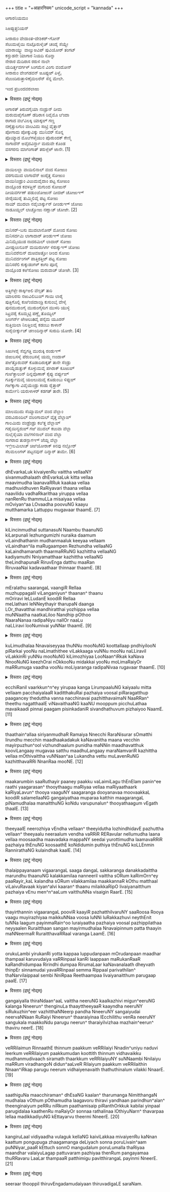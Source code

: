 +++
title = "+आहारनियमः"
unicode_script = "kannada"
+++


ಆಗಾರನಿಯಮಂ  

ಸಿಱಪ್ಪುತ್ತನಿಯನ್

ಸೀರಾರುಂ ವೇದಾಂತ-ದೇಶಿಕರ್-ಗೋನ್  
ಸೆೞುಮಱೈಯಿ ನುಟ್ಪೊರುಳೈಚ್ ಚಂದೈ ಸೆಯ್ದೇ  
ಯಾರಾಯ್ನ್ದು ವಾೞ್ವುಱವಿಪ್ ಪುವಿಯೋರ್ ತಂಗಟ್  
ಕನ್ಬುಡನೇ ಯಾಗಾರ ನಿಯದಿ ಸೊನ್ನಾ  
ನೇರಾರ ಮೆದಿರಾಸ ರರುಳಿ ನಾಲೇ  
ಯೆದಿರ್ತ್ತವರ್ಗಳ್ ಸಿಂಗಮೆನ ವಿಂಗು ವಂದೋನ್  
ಸೀರಾರುಂ ವೇಂಗಡವನ್ ಱೂಪ್ಪುಱ್ ಪಿಳ್ಳೈ  
ಸೆೞುಂದಿರುತ್ತಾಳಿಣೈಮಲರೆನ್ ಸೆನ್ನ ಮೇಲೇ.

ಇಂದ ಪ್ರಬಂದವರಲಾಱು

<details><summary>विस्तारः (द्रष्टुं नोद्यम्)</summary>

Thanian:
The vEdhaantha dEsikar,  the one with the grace of
Ethiraajaa stood like a lion and triumphed over many
debating adversaries;  researched the vEdhaas and
saasthraas, with the view to guide us in choosing foods
that ennoble us and avoid foods that debase us, has given
us this prabhandam called aagaara niyamam.  I shall
wear His flower like thiruvadi as an ornament on my
head.

</details>




ಆಗಾರತ್ ತಿರುವಗೈಯಾ ನಂಡ್ರುನ್ ದೀದು  
ಮರುಮಱೈಗೊಣ್ ಡೆದಿರಾಸ ರಿವೈಮೊ ೞಿಂದಾ  
ರಾಗಾದ ವೞಿವಿಲಕ್ಕಿ ಯಾಕ್ಕಙ್ ಗಣ್ಣ  
ನಣೈತ್ತುಲಗುಂ ವಾೞವಿದು ಸಾಟ್ರಿ ವೈತ್ತಾನ್  
ಪೋಗಾದು ಪೋಕ್ಕುವಿಕ್ಕು ಮುನಿವರ್ ಸೊನ್ನ  
ಪೊಯ್ಯಾದ ಮೊೞಿಗಳೈಯುಂ ಪೊರುಂದಕ್ ಕೇಣ್ಮಿ  
ನಾಗಾದೆನ್ ಱವೈದವಿರ್ನ್ದಾ ಮದುವೇ ಕೊಂಡ  
ವಸಗರನು ಮಾಗಂಗಾತ್ ತರುಳ್ಬೆಱ್ ಱಾನೇ.  [1]  

<details><summary>विस्तारः (द्रष्टुं नोद्यम्)</summary>

[1]
All chEthanaas must understand that there are two kinds
of foods, those that are ennobling (saathveega) and those
that are debasing (thaamasa).   These are described by
KaNNan in sri bagavath geethai, by Ethiraajaa in
srimadh geethaa bhaashyam, and by many rishees in
many saasthraas and smrithees.  By following these
principles, ajakaran attained mOksham.  Likewise, we
must understand and follow these rules.

</details>



ವಾಯಿಲಲ್ಲಾ ವಾಯಿಲಿನಾಲ್ ವಂದ ಸೋಱುಂ  
ವರಗುಮುದ ಲಾಗಾದೆನ್ ಱುರೈತ್ತ ಸೋಱುಂ  
ವಾಯಿನಿಂಡ್ರುಂ ವಿೞುಮವೈದಾಂ ಪಟ್ಟ ಸೋಱುಂ  
ವಾಯ್ಗೊಂಡ ಕವಳತ್ತಿನ್ ಮಗುಂದ ಸೋಱುನ್  
ದೀಯವರ್ಗಣ್ ಪಡುಂಜೋಱುನ್ ದೀದಱ್ ಚೋಱುಞ್  
ಜೀರೈಯುರೈ ತುಮ್ಮಿಲಿವೈ ಪಟ್ಟ ಸೋಱು  
ನಾಯ್ ಮುದಲಾ ನವೈಬಾರ್ಕ್ಕುನ್ ದೀಂಡುಞ್ ಜೋಱು  
ನಾಡೂಯ್ದಲ್ ಲಾಚ್ಚೋಱು ನಣ್ಣಾಚ್ ಚೋಱೇ.  [2]  

<details><summary>विस्तारः (द्रष्टुं नोद्यम्)</summary>

[2]  Forbidden foods:

-    Foods that are not brought into the house through the main door.
-    grains such as varagu, etc.
-    foods that mingle with stuff that have fallen from the mouth
-    remainder of what was put into the mouth
-    foods seen by immoral people
-    foods that are burnt
-    foods touched by clothes, or contaminated by saliva or sneeze.
-    foods seen or touched by dogs
-    foods cooked on days such as Ekaadhasi


</details>



ಮನಿಸರ್-ಬಸು ಮುದಲಾನೋರ್ ಮೋಂದ ಸೋಱು  
ಮನಿಸರ್ದಮಿ ಲಾಗಾದಾರ್ ತೀಂಡುಞ್ ಜೋಱು  
ಮಿನಿಮೈಯುಡ ನಾದರಮಿಲ್ ಲಾದಾರ್ ಸೋಱು  
ಮೀಪ್ಪುೞುನೂನ್ ಮಯಿರುಗಿರ್ಗ ಳಿರುಕ್ಕುಞ್ ಜೋಱು  
ಮುನಿವರೆನುನ್ ದುಱವಱತ್ತೋ ರೀಂದ ಸೋಱು  
ಮುನಿವರ್ದಂಗಳ್ ಪಾತ್ತಿರತ್ತಿಱ್ ಪಟ್ಟ ಸೋಱು  
ಮನಿಸರೆಲಿ ಕುಕ್ಕುಡಂಗಳ್ ಕಾಗಂ ಪೂನೈ  
ವಾಯ್ಗೊಂಡ ಕಱಿಸೋಱು ಮರುವಾಚ್ ಚೋಱೇ. [3]  

<details><summary>विस्तारः (द्रष्टुं नोद्यम्)</summary>

[3]  forbidden foods continued...

-    foods smelt by animals or people
-    foods touched by people with disease
-    foods that are not offered with kindness
-    foods contacted by fly, worm, thread, hair, and nail
-    foods offered by sanyaasi or touched by his vessel
-    foods touched by the mouth of people, rats, chicken, crow, and cat.

</details>


ಅತ್ತಿಗಳ್ಬೇ ರಾರ್ಕ್ಕಿಱಲಿ ವೆಣ್ಗತ್ ತಾರಿ  
ಯಾಲರಸು ನಱುವಿಲಿಬುಙ್ ಗಾಯಿ ಲಾರೈ  
ಪುತ್ತಿಗೊಲ್ಲಿ ಕುಱಿಂಜಿದಾಂಡ್ರಿ ಕುಸುಂಬೈ ವೇಳೈ  
ಪುನಮುರುಂಗೈ ಮುರುಂಗೈಸುಗ ಮುಳರಿ ಯುಳ್ಳಿ  
ಸಿಟ್ರವರೈ ಕೊಮ್ಮಟ್ಟಿ ಪಣ್ಣೈ ತೊಯ್ಯಿಲ್  
ಸೀಂಗರ್ನ್ ಱೇಱಲುaವೈ ಪನೈಮ ಯೂರನ್  
ಸುತ್ತಿಯಿಲಾ ನಿಲತ್ತಿಲವೈ ಕಡಂಬು ಕಾಳಾನ್  
ಸುರೈಬೀರ್ಕ್ಕುಚ್ ಚಣಂದಿನ್ನಾರ್ ಸುರುದಿ ಯೋರೇ.  [4]  


<details><summary>विस्तारः (द्रष्टुं नोद्यम्)</summary>

[4]
This paasruam lists the vegetables that are forbidden.  I
can't recognize many of them.  Of the ones I am able to
recognize, I don't know the English names.  The rest are
listed below.

- white eggplant, lotus stem, garlic, certain kinds of spinach, mushroom, certain kinds of drumstick

</details>



ಸಿಱುಗೀರೈ ಸೆವ್ವಗತ್ತಿ ಮುರುಕ್ಕಿ ರಂಡುಞ್  
ಜಿಱುಬಸಳೈ ಪೆರುಂಬಸಳೈ ಯಮ್ಮ ಣಂದಾಳ್  
ಪಱಿತ್ತೊರುವರ್ ಕೊಡಾದಿರುಕ್ಕತ್ ತಾನೇ ಸೆಂಡ್ರು  
ಪಾಯ್ದೆಡುತ್ತುಕ್ ಕೊಳ್ಳುಮವೈ ಪಗಿರಾಕ್ ಕೂಱುಙ್  
ಗುಱಿತ್ತಾಲುನ್ ದಿನ್ನವೊಣಾಕ್ ಕೈಪ್ಪು ವರ್ಪ್ಪುಙ್  
ಗೂರ್ಕ್ಕುಮವೈ ಯೞಲುಮವೈ ಕೊಡುಂಬು ಳಿಪ್ಪುಙ್  
ಗಱಿಕ್ಕಾಗಾ ವಿವೈಯೆಂಡ್ರು ಕಂಡು ರೈತ್ತಾರ್  
ಕಾರ್ಮೇನಿ ಯರುಳಾಳರ್ ಕಡಗತ್ ತಾರೇ. [5]  

<details><summary>विस्तारः (द्रष्टुं नोद्यम्)</summary>

[5]  More forbidden foods:
Vegetables taken from other's garden without
permission,  portion that is set aside for oneself prior to
the partaking of the rest of the group, foods that are
exceedingly bitter, salty, pepper hot, or sour.

</details>



ಮಾಲಮುದು ಸೆಯ್ಯಾಮಲ್ ವಂದ ವೆಲ್ಲಾಂ  
ವರುವಿರುಂದಿಲ್ ವೞಂಗಾಮಲ್ ವೈತ್ತ ವೆಲ್ಲಾಙ್  
ಗಾಲಮಿದು ವಂಡ್ರೆಂಡ್ರು ಕೞಿತ್ತ ವೆಲ್ಲಾಙ್  
ಗಡೈಯಿನ್ವರುಙ್ ಗಱಿ ಮುದಲ್ ಕೞುವಾ ವೆಲ್ಲಾ  
ನುಲೈಸೈಯಾ ವೞಿಗಳಿನಾಲ್ ವಂದ ವೆಲ್ಲಾ  
ನುಗರಾದ ತುಡನ್ಬಾಗಞ್ ಜೆಯ್ದ ವೆಲ್ಲಾ  
ಞ್ಜೀಲಮಿಲಾಚ್ ಚಿಱಿಯೋರಾಕ್ ಕಿನವು ನಲ್ಲೋರ್  
ಸೆಲಮಲಂಗಳ್ ಪಟ್ಟನವುನ್ ದಿನ್ನಾರ್ ತಾಮೇ. [6]  

<details><summary>विस्तारः (द्रष्टुं नोद्यम्)</summary>

[6]  More forbidden foods:
Foods that were not offered to our Lord, foods that were
not offered to the guests, foods that were cooked without
first cleaning them, foods earned in immoral ways,
cooked with other foods that are forbidden, cooked by
unclean children, and foods that are contaminated by
excrements.


</details>



dhEvarkaLuk kivaiyenRu vaittha vellaaNY  
sivanmudhalaath dhEvarkaLuk kitta vellaa  
maavimudha laanavaRRuk kaakaa vellaa  
madhuvidhuven RaRiyavari thaana vellaa  
naavilidu vadhaRkarithaa yiruppa vellaa  
nanRenRu thammuLLa misaiyaa vellaa  
mOviyan^aa LOvaadha poovuNG kaayu  
mutthamarka Lattuppu mugavaar thaamE.  [7]  


<details><summary>विस्तारः (द्रष्टुं नोद्यम्)</summary>

[7] forbidden foods continued...

-    foods intended for dEvathaas
-    foods offered to dEvathaas such as Sivan
-    foods that harm our praaNan and indhriyam
-    foods that are unrecognizable
-    foods that are intolerably hot
-    foods that are not palatable to the mind
-    vegetables and flowers that bloom in an untimely fashion
-    dirty salt.

</details>



kiLincinmudhal suttanasuN Naambu thaanuNG  
kiLarpunali lezhungumizhi nuraika daamum  
viLaindhathanin mudhanmaaluk keeyaa vellaam  
viLaindhan^ila maRugaampen Rezhundha vellaaNG  
kaLaindhamanath thaarmaRRuNG kazhittha vellaaNG  
kadiyamuthi Nniyamatthaar kazhittha vellaaNG  
theLindhapunaR RiruvEnga datthu maaRan  
RiruvaaNai kadavaathaar thinnaar thaamE.  [8]  

<details><summary>विस्तारः (द्रष्टुं नोद्यम्)</summary>

[8] forbidden foods continued...

-    Calcium (suNNaambu) extracted from sea shells
-    bubbles and froth from water
-    foods that are not offered to our Lord
-    harvested from the stems that were previously harvested
-    foods avoided by learned persons with pure heart


</details>



mEralathu saarangaL vaangiR Rellaa  
muzhuppagalil viLanganiyun^ thaanan^ thaanu  
mOriravi leLLudanE koodiR Rellaa  
meLlathani leNNeythayir tharupaN daanga  
LOr_thavatthai mandhiratthai yozhippa vellaa  
muNNaatha naatkaLiloo Nandhip pOthoo  
NaaraNanaa radipaNiyu nallOr naaLu  
naLLiravi looNumivai yuNNar thaamE.  [9]  

<details><summary>विस्तारः (द्रष्टुं नोद्यम्)</summary>

[9] forbidden foods continued...

-    Foods from which the essence is taken out, except buttermilk
-    viLaam fruit and popped rice during the day
-    foods prepared with curd and sesame seed oil, during night time
-    foods that are said to give magical powers
-    no foods on Ekaadasi days, and at dusk or midnight.

</details>



kuLimudhalaa Nnavaiseyyaa thuNNu mooNuNG
koottallaap pndhiyilooN piRarkai yooNu
naLimathithee viLakkaaga vuNNu mooNu
naLLiravil viLakkinRi yuNNu mooNuNG
kiLimozhiyaa LooNaan^iRkak kaNava NnooNuNG
keezhOrai nOkkooNu midakkai yooNu
moLimaRaiyOr maRRumuga vaadha vooNu
moLiyaranga radipaNivaa rugavaar thaamE.  [10]

<details><summary>विस्तारः (द्रष्टुं नोद्यम्)</summary>

[10]  Do not eat,

-    before your shower and sandhya japam
-    alone, eat with a group of bhakthaas
-    foods that are mashed by someone else
-    under the moonlight or fire
-    husband and wife together
-    while staring at inferior individuals
-    with your left hand
-    anything that is avoided by religious people.


</details>



ecchiRanil vaarkkun^n^ey yirupaa kanga
LirumpaaluNG kaiyaalu mitta vellaam
pacchaiyalaaR kaditthakuRai pazhaiya voosal
piRaragatthup paagancey theduttha vanna
nacchinavai pazhitthavaimaN NaaRRan^ theethu
nagatthaalE viNavaithaaNG kaaNU mooppum
picchuLathaa mavaikaadi pinnai paagam
pisinkadaniR sivandhathuvum pizhaiyoo NaamE.  [11]


<details><summary>विस्तारः (द्रष्टुं नोद्यम्)</summary>

[11]  Do not eat,

-    ghee that is served after you have begun eating
-    foods that have been cooked twice (reheated?)
-    foods served by bare hand or spatulas made of iron, uncooked foods may be served by bare hand
-    foods already bitten into,
-    old, and spoilt foods
-    foods prepared in someone else's house (no potluck)
-    foods that someone else wanted or rejected
-    foods with smell of earth, or separated by finger nails, salt that you can see
-    separated for one self and guests
-    sap coming out of trees, except asafoetida.

Foods that may be accepted are listed now.

</details>



thaathain^allaa siriyanmudhaR Ramaiya Nnecchi
RaraNisurar sOmatthi lirundhu mecchin
maadhaakadakuk kaNavanitha maana vecchin
mayirpuzhun^ool vizhundhaalum punidha maNNin
maadhavatthuk kooviLangaay mugavaa satthu
maadhuLangaay maraNamvariR kazhittha vellaa
mOthivaittha vuNNaan^aa Lukandha vettu
muLavenRuNG kazhitthavaRRi NnanRaa mooNE.
[12]

<details><summary>विस्तारः (द्रष्टुं नोद्यम्)</summary>

[12] Accept without hesitation,

-    foods with the saliva of one's father, teacher, and first older brother
-    Saliva in the sOmaa vessel during sOma yaagam
-    foods with husband's saliva for wife, if such food is contaminated with hair, worm, or thread, these may be removed properly and the food accepted
-    maadhuLangaay, only during our Lord's muga vaaSa soorNam
-    all prohibited foods during calamitous times
-    water, roots, ghee, milk, havis from yaagam, nimandhraNam, guru's teachings, and medicine may be accepted even during fasting days.


</details>



maakarumbin saaRuthayir paaney paakku
vaLaimiLagu thEnElam panin^ee raathi
yaagarasan^ thooythaagu maRiyaa vellaa
maRiyaathaark kaRiyaLavun^ thooya vaaguNY
saagaranga dooyanavaa moovaakkaL koodiR
salamellaaNG gangaiyathaa muparaa katthin
maagarangaL piNamudhalaa manaitthuNG koNdu
varupunalun^ thooyathaagum vEgath thaalE.  [13]

<details><summary>विस्तारः (द्रष्टुं नोद्यम्)</summary>

[13] Accept without hesitation,

- sugar cane juice, yogurt, milk, ghee, beetle nut, pepper, honey, cardamon, water made from snow
- anything until you realize its blemish
     
Dip in the ocean is permitted on full moon day and new moon day.  During times of lunar and solar eclipse all
waters will be considered equal to gangaa water;  water
in rivers, even if it carries horses, donkeys and cadaver,
will become purified with current.


</details>



theeyaalE neerozhiya vEndha vellaan^
theeyidutha lozhindhidavE pazhuttha vellaan^
theeyaalu neeraalum vendha vaRRiR
RERavular nellumudha laana vellaa
moosaadha maavadaka mappaNY seedai
yurottimudha laamavaRRiR pazhaiya thEnuNG
koosaathE koNdidumin puthiya thEnuNG
koLLEnmin RannirathaNG kulaindhak kaalE.  [14]

<details><summary>विस्तारः (द्रष्टुं नोद्यम्)</summary>

[14]  Accept without hesitation,

- foods cooked without water
- fruits ripened on their own accord
- boiled rice
- vadaam, snacks such as appam, seedai, rotti, even if they are old, but tasty; do not accept foods that are fresh, but not tasty

</details>



thalaippayanaam vigaarangaL saaga dangaL
sakkaranga danakkadaittha marundhu thaanuNG
kalakkamilaa nanneeril vaittha sORum
kaRimOrn^ey paaRayir_kaL kalandha sORum
vilakkamilaa maakkannaR kOthu matthaal
viLaivuRavaak kiyan^alvi kaaran^ thaanu
milaikkaRipO livaiyanaitthum pazhaiya vEnu
men^n^aaLum vaitthuNNa visaigin RaarE.  [15]

<details><summary>विस्तारः (द्रष्टुं नोद्यम्)</summary>


[15]    Accept without hesitation,

-    Foods prepared with milk, like thirattuppaal
-    snacks like thEnkuzhal, muRukku, etc.,
-    medicines prescribed by physicians, flower, vellam, wheat
-    old rice that is soaked in clean water may be taken with buttermilk, ghee, milk, yogurt


</details>



thayirthannin vigaarangaL pooviR kaayiR
pazhatthilvaruNY saaRoosa Rooya vaagu
muyirazhiyaa maikkuNNaa voosa luNNi
luRakkazhuvi neythEnit tuNNa laagum
payinmaRain^oo luraiyaatha pazhaiya voosal
pazhippilathaa neyyaalen Ruraitthaan sangan
mayirmudhalaa Nnavaipinnum patta thaayin
maNNeermaR RuraitthavaRRaal varanga LaamE.  [16]

<details><summary>विस्तारः (द्रष्टुं नोद्यम्)</summary>

[16]    Accept without hesitation,

-    snacks made of yogurt and juice of flower, vegetables, and fruits; these are OK even if they are slightly spoilt.
-    foods that are spoilt may be taken during calamitous times by cleansing them and adding ghee and honey.  If these foods are further contaminated with hair or other unclean stuff, cleanse them with sand and water.
</details>



orukuLambi yirukanRi yotta kappaa
luppudanpaan mOrudanpaan maadhar thampaal
karuvudaiya vaRRinpaal kanRi laappaan
maRukanRaaR kaRandhidumpaa Ririndhi dumpaa
RirumaLaar kaNavanalaath dheyvath thinpEr
sinnamudai yavaRRinpaal semma Rippaal
parivathilan^ thaNarvilaippaal sembi NniRpaa
Reethaampaa livaiyanaitthum parugaap paalE.  [17]

<details><summary>विस्तारः (द्रष्टुं नोद्यम्)</summary>

[17]  Forbidden milk

-    milk from one hoofed animals like horse or donkey+++(5)+++
-    cow that has twin calf, or camel milk
-    salt added milk
-    milk from women
-    milk from pregnant cow
-    milk extracted with the help of calf that does not belong to the cow
-    cows that belong to temples (?)
-    goat milk, milk bought from brahmins
-    milk kept in copper vessels, burnt milk


</details>



gangaiyalla thiraNdaan^aaL vaittha neeruNG
kaalkazhivi migun^eeruNG kalanga Nneerun^
thenginuLa thaayttheeyaaR kaayndha neeruNY
siRukuzhin^eer vazhitthaNNeerp pandha NneeruNY
sangaiyudai neervaNNaan RuRaiyi Nneerun^
thaaraiyinaa lEcchilithu venRa neeruNY
sangukala maakkoNdu parugu neerun^
tharaiyilvizhaa mazhain^eerun^ thaviru neerE.  [18]


<details><summary>विस्तारः (द्रष्टुं नोद्यम्)</summary>

[18]  Forbidden water
-    Water from previous day, except gangaa water
-    remainder of water used for cleaning feet
-    murky water
-    heated coconut water
-    water gathered in a ditch
-    water offered in "water-sheds"
-    doubtful water, water taken from where washermen work
-    water contaminated by saliva
-    water from conch
-    rain water that has not fallen on the ground

</details>



veRRilaimun RinnaathE thinnum paakkum
veRRilaiyi Nnadin^uniyu naduvi leerkum
veRRilaiyum paakkumudan koottith thinnum
vidhavaikku mudhanmudivaach siramath thaarkkum
veRRilaiyuNY suNNaambi Nnilaiyu maRRum
viradhangoN didun^aaLveR Rilaiyum paakkum
veRRilaithin Nnaan^iRkap parugu neerum
vidhaiyenavaith thathuthinalum vilakki NnaarE.  [19]

<details><summary>विस्तारः (द्रष्टुं नोद्यम्)</summary>

[19]  about betel leaves

- don't chew betel nut without betel leaves
- don't consume the bottom, stem, or tip of betel leaves
- don't chew betel leaves and nuts at the same time
- widows, sanyaasi, and bachelors must not consume betel leaves
- don't consume the betel leaf used to keep calcium
- never use betel leaves on fasting days such as Ekaadasi
- don't drink water while chewing betel leaves
</details>





saathiguNa maacchiraman^ dhEsaNG kaalan^
tharumanga NimitthangaN mudhalaa vOthum
pOthamudha laagavoru thiravi yandhaan
parindhun^alan^ theenginaiyum peRRu niRkum
paathamisaip piRanthOrkkuk kabilai yinpaal
parugidalaa kaathenRu maRaiyOr sonnaa
rathalinaa lOthiyuNarn^ thavarpaa lellaa
madikkadiyuNG kEttayarvu theermi NneerE.  [20]

<details><summary>विस्तारः (द्रष्टुं नोद्यम्)</summary>

[20]
A particular food item may be acceptable or forbidden
based on the caste, stage in life, geography, time of
eclipse, individual dharmam, etc., etc.  For example, it is
said that milk from kapilai cow is acceptable for
brahmins, but forbidden for shudraas.  Therefore, one
must approach learned people and get your doubts
clarified.

</details>

kangiruLaal vidiyaadha vulaguk kellaNG
kaiviLakkaa mivaiyenRu kaNnan kaattum
pongupuga zhaagamanga deLiyach sonna
poruLivain^aam puNNiyar_paaR kEttuch sonnO
mangudalum poruLumalla thaRiyaa maandhar
valaiyuLagap pattuvaram pazhiyaa thenRum
pangayamaa thuRRavaru LaaLar thampaaR
patthimigu pavitthirangaL payinmi NneerE.   [21]

<details><summary>विस्तारः (द्रष्टुं नोद्यम्)</summary>

[21]
For the benefit of people who live in this world
characterized by lack of wisdom, Lord kaNNan showed
many principles in saasthraas.  After consulting with
aachaaryaas these principles have been laid out in this
prabhandam.   Guard yourself against the agnostics who
believe only in this transient body and world.  Consume
only those saathvega foods that helps us amplify our
devotion to the thiruvadi of pEraruLaaLan.
</details>



seeraar thooppil thiruvEngadamudaiyaan thiruvadigaLE
saraNam.
